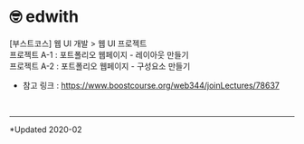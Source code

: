 # 🤓 edwith
[부스트코스] 웹 UI 개발 > 웹 UI 프로젝트
<br> 
프로젝트 A-1 : 포트폴리오 웹페이지 - 레이아웃 만들기<br>
프로젝트 A-2 : 포트폴리오 웹페이지 - 구성요소 만들기
<br>

- 참고 링크 : https://www.boostcourse.org/web344/joinLectures/78637
<br>

* * *
*Updated 2020-02
